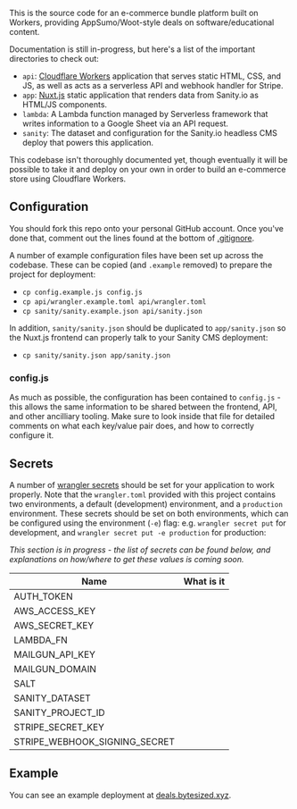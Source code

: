 This is the source code for an e-commerce bundle platform built on Workers, providing AppSumo/Woot-style deals on software/educational content.

Documentation is still in-progress, but here's a list of the important directories to check out:

- `api`: [Cloudflare Workers](https://workers.dev) application that serves static HTML, CSS, and JS, as well as acts as a serverless API and webhook handler for Stripe.
- `app`: [Nuxt.js](https://nuxtjs.org) static application that renders data from Sanity.io as HTML/JS components.
- `lambda`: A Lambda function managed by Serverless framework that writes information to a Google Sheet via an API request.
- `sanity`: The dataset and configuration for the Sanity.io headless CMS deploy that powers this application.

This codebase isn't thoroughly documented yet, though eventually it will be possible to take it and deploy on your own in order to build an e-commerce store using Cloudflare Workers.

## Configuration

You should fork this repo onto your personal GitHub account. Once you've done that, comment out the lines found at the bottom of [.gitignore](https://github.com/signalnerve/ecommerce-bundles-workers-example/blob/main/.gitignore).

A number of example configuration files have been set up across the codebase. These can be copied (and `.example` removed) to prepare the project for deployment:

- `cp config.example.js config.js`
- `cp api/wrangler.example.toml api/wrangler.toml`
- `cp sanity/sanity.example.json api/sanity.json`

In addition, `sanity/sanity.json` should be duplicated to `app/sanity.json` so the Nuxt.js frontend can properly talk to your Sanity CMS deployment:

- `cp sanity/sanity.json app/sanity.json`

### config.js

As much as possible, the configuration has been contained to `config.js` - this allows the same information to be shared between the frontend, API, and other ancilliary tooling. Make sure to look inside that file for detailed comments on what each key/value pair does, and how to correctly configure it.

## Secrets

A number of [wrangler secrets](https://developers.cloudflare.com/workers/cli-wrangler/commands#secret) should be set for your application to work properly. Note that the `wrangler.toml` provided with this project contains two environments, a default (development) environment, and a `production` environment. These secrets should be set on both environments, which can be configured using the environment (`-e`) flag: e.g. `wrangler secret put` for development, and `wrangler secret put -e production` for production:

_This section is in progress - the list of secrets can be found below, and explanations on how/where to get these values is coming soon._

| Name                          | What is it |
| ----------------------------- | ---------- |
| AUTH_TOKEN                    |            |
| AWS_ACCESS_KEY                |            |
| AWS_SECRET_KEY                |            |
| LAMBDA_FN                     |            |
| MAILGUN_API_KEY               |
| MAILGUN_DOMAIN                |            |
| SALT                          |            |
| SANITY_DATASET                |            |
| SANITY_PROJECT_ID             |            |
| STRIPE_SECRET_KEY             |            |
| STRIPE_WEBHOOK_SIGNING_SECRET |            |

## Example

You can see an example deployment at [deals.bytesized.xyz](https://deals.bytesized.xyz).